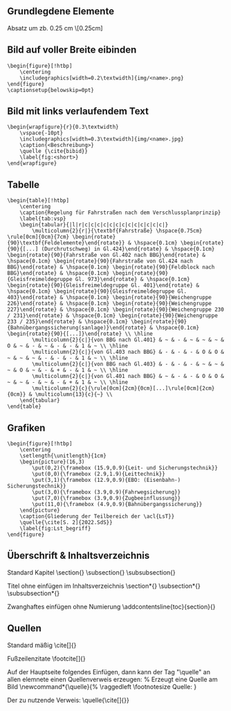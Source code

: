 ## Grundlegdene Elemente ##

Absatz um zb. 0.25 cm 
	\\[0.25cm]

## Bild auf voller Breite eibinden ##

	\begin{figure}[!htbp]
		\centering
		\includegraphics[width=0.2\textwidth]{img/<name>.png}
	\end{figure}
	\captionsetup{belowskip=0pt}

## Bild mit links verlaufendem Text ##

	\begin{wrapfigure}{r}{0.3\textwidth}
		\vspace{-10pt}
		\includegraphics[width=0.3\textwidth]{img/<name>.jpg}
		\caption{<Beschreibung>}
		\quelle {\cite{bibid}}
		\label{fig:<short>}
	\end{wrapfigure}

## Tabelle ##

	\begin{table}[!htbp]
		\centering
		\caption{Regelung für Fahrstraßen nach dem Verschlussplanprinzip}
		\label{tab:vsp}
		\begin{tabular}{|l|r|c|c|c|c|c|c|c|c|c|c|c|c|c|}
			\multicolumn{2}{r|}{\textbf{Fahrstraße} \hspace{0.75cm} \rule[0cm]{0cm}{7cm} \begin{rotate}{90}\textbf{Feldelemente}\end{rotate}} & \hspace{0.1cm} \begin{rotate}{90}{[...] (Durchrutschweg) in Gl.424}\end{rotate} & \hspace{0.1cm} \begin{rotate}{90}{Fahrstraße von Gl.402 nach BBG}\end{rotate} & \hspace{0.1cm} \begin{rotate}{90}{Fahrstraße von Gl.424 nach BBG}\end{rotate} & \hspace{0.1cm} \begin{rotate}{90}{Feldblock nach BBG}\end{rotate} & \hspace{0.1cm} \begin{rotate}{90}{Gleisfreimeldegruppe Gl. 973}\end{rotate} & \hspace{0.1cm} \begin{rotate}{90}{Gleisfreimeldegruppe Gl. 401}\end{rotate} & \hspace{0.1cm} \begin{rotate}{90}{Gleisfreimeldegruppe Gl. 403}\end{rotate} & \hspace{0.1cm} \begin{rotate}{90}{Weichengruppe 226}\end{rotate} & \hspace{0.1cm} \begin{rotate}{90}{Weichengruppe 227}\end{rotate} & \hspace{0.1cm} \begin{rotate}{90}{Weichengruppe 230 / 231}\end{rotate} & \hspace{0.1cm} \begin{rotate}{90}{Weichengruppe 233 / 235}\end{rotate} & \hspace{0.1cm} \begin{rotate}{90}{Bahnübergangssicherung(sanlage)}\end{rotate} & \hspace{0.1cm} \begin{rotate}{90}{[...]}\end{rotate} \\ \hline
			\multicolumn{2}{c|}{von BBG nach Gl.401} & ~ & - & ~ & ~ & ~ & O & ~ & - & ~ & - & - & 1 & ~ \\ \hline
			\multicolumn{2}{c|}{von Gl.403 nach BBG} & - & - & - & O & O & ~ & ~ & ~ & - & - & - & 1 & ~ \\ \hline
			\multicolumn{2}{c|}{von BBG nach Gl.403} & - & - & - & ~ & ~ & ~ & O & ~ & - & + & - & 1 & ~ \\ \hline
			\multicolumn{2}{c|}{von Gl.401 nach BBG} & ~ & - & - & O & O & ~ & ~ & - & ~ & - & + & 1 & ~ \\ \hline
			\multicolumn{2}{c}{\rule[0cm]{2cm}{0cm}[...]\rule[0cm]{2cm}{0cm}} & \multicolumn{13}{c}{~} \\ 
		\end{tabular}
	\end{table} 

## Grafiken ##

	\begin{figure}[!htbp]
		\centering
		\setlength{\unitlength}{1cm}
		\begin{picture}(16,3)
			\put(0,2){\framebox (15.9,0.9){Leit- und Sicherungstechnik}}
			\put(0,0){\framebox (2.9,1.9){Leittechnik}}
			\put(3,1){\framebox (12.9,0.9){EBO: (Eisenbahn-) Sicherungstechnik}}
			\put(3,0){\framebox (3.9,0.9){Fahrwegsicherung}}
			\put(7,0){\framebox (3.9,0.9){Zugbeeinflussung}}
			\put(11,0){\framebox (4.9,0.9){Bahnübergangssicherung}}
		\end{picture}
		\caption{Gliederung der Teilbereich der \acl{LsT}}
		\quelle{\cite[S. 2]{2022.SdS}}
		\label{fig:Lst_begriff}
	\end{figure}

## Überschrift & Inhaltsverzeichnis ##
Standard Kapitel
	\section{<Titel>}
	\subsection{<Titel>}
	\subsubsection{<Titel>}

Titel ohne einfügen im Inhaltsverzeichnis
	\section*{<Titel>}
	\subsection*{<Titel>}
	\subsubsection*{<Titel>}

Zwanghaftes einfügen ohne Numierung
	\addcontentsline{toc}{section}{<Titel>}

## Quellen ##
Standard mäßig
	\cite[<Zusatz>]{<bibte>}

Fußzeilenzitate
	\footcite[<Zusatz>]{<bibte>}

Auf der Hauptseite folgendes Einfügen, dann kann der Tag "\quelle" an allen elemnete einen Quellenverweis erzeugen:
	% Erzeugt eine Quelle am Bild
	\newcommand*{\quelle}{%
		\raggedleft
			\footnotesize Quelle:
	}

Der zu nutzende Verweis:
	\quelle{\cite[<Zusatz>]{<bibte>}}